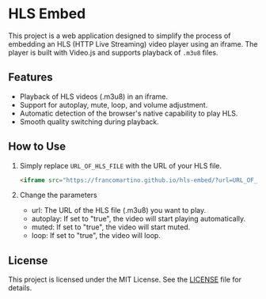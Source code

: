 # HLS Embed

This project is a web application designed to simplify the process of embedding an HLS (HTTP Live Streaming) video player using an iframe. The player is built with Video.js and supports playback of `.m3u8` files.

## Features

- Playback of HLS videos (.m3u8) in an iframe.
- Support for autoplay, mute, loop, and volume adjustment.
- Automatic detection of the browser's native capability to play HLS.
- Smooth quality switching during playback.

## How to Use

1. Simply replace `URL_OF_HLS_FILE` with the URL of your HLS file.

   ```html
   <iframe src="https://francomartino.github.io/hls-embed/?url=URL_OF_HLS_FILE&autoplay=true" allowfullscreen></iframe>
   ```

2. Change the parameters
    - url: The URL of the HLS file (.m3u8) you want to play.
    - autoplay: If set to "true", the video will start playing automatically.
    - muted: If set to "true", the video will start muted.
    - loop: If set to "true", the video will loop.

## License
This project is licensed under the MIT License. See the [LICENSE](LICENSE) file for details.